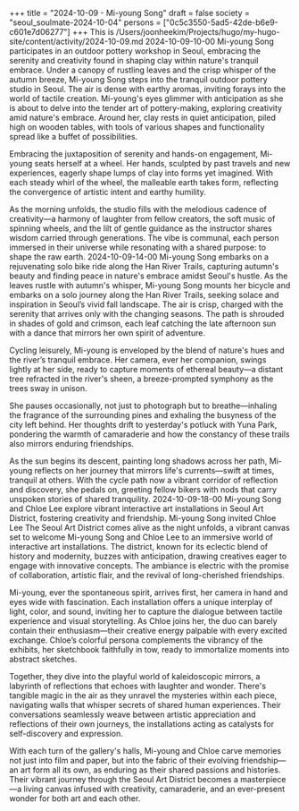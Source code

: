 +++
title = "2024-10-09 - Mi-young Song"
draft = false
society = "seoul_soulmate-2024-10-04"
persons = ["0c5c3550-5ad5-42de-b6e9-c601e7d06277"]
+++
This is /Users/joonheekim/Projects/hugo/my-hugo-site/content/activity/2024-10-09.md
2024-10-09-10-00
Mi-young Song participates in an outdoor pottery workshop in Seoul, embracing the serenity and creativity found in shaping clay within nature's tranquil embrace.
Under a canopy of rustling leaves and the crisp whisper of the autumn breeze, Mi-young Song steps into the tranquil outdoor pottery studio in Seoul. The air is dense with earthy aromas, inviting forays into the world of tactile creation. Mi-young's eyes glimmer with anticipation as she is about to delve into the tender art of pottery-making, exploring creativity amid nature's embrace. Around her, clay rests in quiet anticipation, piled high on wooden tables, with tools of various shapes and functionality spread like a buffet of possibilities. 

Embracing the juxtaposition of serenity and hands-on engagement, Mi-young seats herself at a wheel. Her hands, sculpted by past travels and new experiences, eagerly shape lumps of clay into forms yet imagined. With each steady whirl of the wheel, the malleable earth takes form, reflecting the convergence of artistic intent and earthy humility.

As the morning unfolds, the studio fills with the melodious cadence of creativity—a harmony of laughter from fellow creators, the soft music of spinning wheels, and the lilt of gentle guidance as the instructor shares wisdom carried through generations. The vibe is communal, each person immersed in their universe while resonating with a shared purpose: to shape the raw earth.
2024-10-09-14-00
Mi-young Song embarks on a rejuvenating solo bike ride along the Han River Trails, capturing autumn's beauty and finding peace in nature's embrace amidst Seoul's hustle.
As the leaves rustle with autumn's whisper, Mi-young Song mounts her bicycle and embarks on a solo journey along the Han River Trails, seeking solace and inspiration in Seoul’s vivid fall landscape. The air is crisp, charged with the serenity that arrives only with the changing seasons. The path is shrouded in shades of gold and crimson, each leaf catching the late afternoon sun with a dance that mirrors her own spirit of adventure.

Cycling leisurely, Mi-young is enveloped by the blend of nature's hues and the river’s tranquil embrace. Her camera, ever her companion, swings lightly at her side, ready to capture moments of ethereal beauty—a distant tree refracted in the river's sheen, a breeze-prompted symphony as the trees sway in unison.

She pauses occasionally, not just to photograph but to breathe—inhaling the fragrance of the surrounding pines and exhaling the busyness of the city left behind. Her thoughts drift to yesterday's potluck with Yuna Park, pondering the warmth of camaraderie and how the constancy of these trails also mirrors enduring friendships.

As the sun begins its descent, painting long shadows across her path, Mi-young reflects on her journey that mirrors life's currents—swift at times, tranquil at others. With the cycle path now a vibrant corridor of reflection and discovery, she pedals on, greeting fellow bikers with nods that carry unspoken stories of shared tranquility.
2024-10-09-18-00
Mi-young Song and Chloe Lee explore vibrant interactive art installations in Seoul Art District, fostering creativity and friendship.
Mi-young Song invited Chloe Lee
The Seoul Art District comes alive as the night unfolds, a vibrant canvas set to welcome Mi-young Song and Chloe Lee to an immersive world of interactive art installations. The district, known for its eclectic blend of history and modernity, buzzes with anticipation, drawing creatives eager to engage with innovative concepts. The ambiance is electric with the promise of collaboration, artistic flair, and the revival of long-cherished friendships.

Mi-young, ever the spontaneous spirit, arrives first, her camera in hand and eyes wide with fascination. Each installation offers a unique interplay of light, color, and sound, inviting her to capture the dialogue between tactile experience and visual storytelling. As Chloe joins her, the duo can barely contain their enthusiasm—their creative energy palpable with every excited exchange. Chloe’s colorful persona complements the vibrancy of the exhibits, her sketchbook faithfully in tow, ready to immortalize moments into abstract sketches.

Together, they dive into the playful world of kaleidoscopic mirrors, a labyrinth of reflections that echoes with laughter and wonder. There's tangible magic in the air as they unravel the mysteries within each piece, navigating walls that whisper secrets of shared human experiences. Their conversations seamlessly weave between artistic appreciation and reflections of their own journeys, the installations acting as catalysts for self-discovery and expression.

With each turn of the gallery's halls, Mi-young and Chloe carve memories not just into film and paper, but into the fabric of their evolving friendship—an art form all its own, as enduring as their shared passions and histories. Their vibrant journey through the Seoul Art District becomes a masterpiece—a living canvas infused with creativity, camaraderie, and an ever-present wonder for both art and each other.

